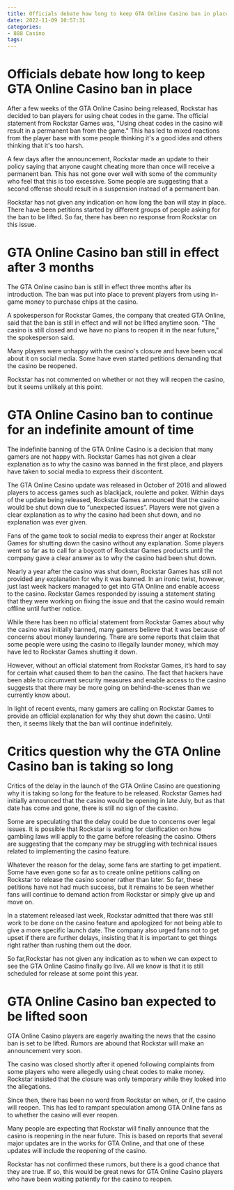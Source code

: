 ```yaml
---
title: Officials debate how long to keep GTA Online Casino ban in place
date: 2022-11-09 10:57:31
categories:
- 888 Casino
tags:
---
```



#  Officials debate how long to keep GTA Online Casino ban in place

After a few weeks of the GTA Online Casino being released, Rockstar has decided to ban players for using cheat codes in the game. The official statement from Rockstar Games was, "Using cheat codes in the casino will result in a permanent ban from the game." This has led to mixed reactions from the player base with some people thinking it's a good idea and others thinking that it's too harsh.

A few days after the announcement, Rockstar made an update to their policy saying that anyone caught cheating more than once will receive a permanent ban. This has not gone over well with some of the community who feel that this is too excessive. Some people are suggesting that a second offense should result in a suspension instead of a permanent ban.

Rockstar has not given any indication on how long the ban will stay in place. There have been petitions started by different groups of people asking for the ban to be lifted. So far, there has been no response from Rockstar on this issue.

#  GTA Online Casino ban still in effect after 3 months

The GTA Online casino ban is still in effect three months after its introduction. The ban was put into place to prevent players from using in-game money to purchase chips at the casino.

A spokesperson for Rockstar Games, the company that created GTA Online, said that the ban is still in effect and will not be lifted anytime soon. "The casino is still closed and we have no plans to reopen it in the near future," the spokesperson said.

Many players were unhappy with the casino's closure and have been vocal about it on social media. Some have even started petitions demanding that the casino be reopened.

Rockstar has not commented on whether or not they will reopen the casino, but it seems unlikely at this point.

#  GTA Online Casino ban to continue for an indefinite amount of time

The indefinite banning of the GTA Online Casino is a decision that many gamers are not happy with. Rockstar Games has not given a clear explanation as to why the casino was banned in the first place, and players have taken to social media to express their discontent.

The GTA Online Casino update was released in October of 2018 and allowed players to access games such as blackjack, roulette and poker. Within days of the update being released, Rockstar Games announced that the casino would be shut down due to “unexpected issues”. Players were not given a clear explanation as to why the casino had been shut down, and no explanation was ever given.

Fans of the game took to social media to express their anger at Rockstar Games for shutting down the casino without any explanation. Some players went so far as to call for a boycott of Rockstar Games products until the company gave a clear answer as to why the casino had been shut down.

Nearly a year after the casino was shut down, Rockstar Games has still not provided any explanation for why it was banned. In an ironic twist, however, just last week hackers managed to get into GTA Online and enable access to the casino. Rockstar Games responded by issuing a statement stating that they were working on fixing the issue and that the casino would remain offline until further notice.

While there has been no official statement from Rockstar Games about why the casino was initially banned, many gamers believe that it was because of concerns about money laundering. There are some reports that claim that some people were using the casino to illegally launder money, which may have led to Rockstar Games shutting it down.

However, without an official statement from Rockstar Games, it’s hard to say for certain what caused them to ban the casino. The fact that hackers have been able to circumvent security measures and enable access to the casino suggests that there may be more going on behind-the-scenes than we currently know about.

In light of recent events, many gamers are calling on Rockstar Games to provide an official explanation for why they shut down the casino. Until then, it seems likely that the ban will continue indefinitely.

#  Critics question why the GTA Online Casino ban is taking so long

Critics of the delay in the launch of the GTA Online Casino are questioning why it is taking so long for the feature to be released. Rockstar Games had initially announced that the casino would be opening in late July, but as that date has come and gone, there is still no sign of the casino.

Some are speculating that the delay could be due to concerns over legal issues. It is possible that Rockstar is waiting for clarification on how gambling laws will apply to the game before releasing the casino. Others are suggesting that the company may be struggling with technical issues related to implementing the casino feature.

Whatever the reason for the delay, some fans are starting to get impatient. Some have even gone so far as to create online petitions calling on Rockstar to release the casino sooner rather than later. So far, these petitions have not had much success, but it remains to be seen whether fans will continue to demand action from Rockstar or simply give up and move on.

In a statement released last week, Rockstar admitted that there was still work to be done on the casino feature and apologized for not being able to give a more specific launch date. The company also urged fans not to get upset if there are further delays, insisting that it is important to get things right rather than rushing them out the door.

So far,Rockstar has not given any indication as to when we can expect to see the GTA Online Casino finally go live. All we know is that it is still scheduled for release at some point this year.

#  GTA Online Casino ban expected to be lifted soon

GTA Online Casino players are eagerly awaiting the news that the casino ban is set to be lifted. Rumors are abound that Rockstar will make an announcement very soon.

The casino was closed shortly after it opened following complaints from some players who were allegedly using cheat codes to make money. Rockstar insisted that the closure was only temporary while they looked into the allegations.

Since then, there has been no word from Rockstar on when, or if, the casino will reopen. This has led to rampant speculation among GTA Online fans as to whether the casino will ever reopen.

Many people are expecting that Rockstar will finally announce that the casino is reopening in the near future. This is based on reports that several major updates are in the works for GTA Online, and that one of these updates will include the reopening of the casino.

Rockstar has not confirmed these rumors, but there is a good chance that they are true. If so, this would be great news for GTA Online Casino players who have been waiting patiently for the casino to reopen.